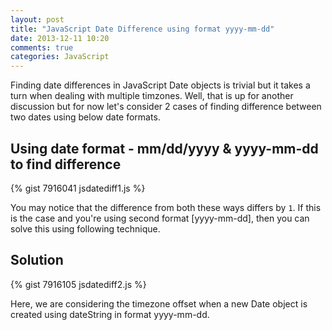 ```yaml
---
layout: post
title: "JavaScript Date Difference using format yyyy-mm-dd"
date: 2013-12-11 10:20
comments: true
categories: JavaScript
---
```


Finding date differences in JavaScript Date objects is trivial but it takes a turn when dealing with multiple timzones. Well, that is up for another discussion but for now let's consider 2 cases of finding difference between two dates using below date formats.

## Using date format - mm/dd/yyyy & yyyy-mm-dd to find difference
{% gist 7916041 jsdatediff1.js %}

You may notice that the difference from both these ways differs by ``1``. If this is the case and you're using second format [yyyy-mm-dd], then you can solve this using following technique.

## Solution
{% gist 7916105 jsdatediff2.js %}

Here, we are considering the timezone offset when a new Date object is created using dateString in  format yyyy-mm-dd.